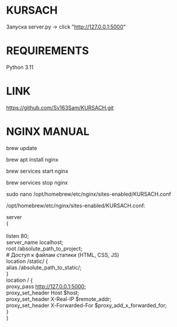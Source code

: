 # KURSACH
Запуска server.py -> click "http://127.0.0.1:5000"

# REQUIREMENTS
Python 3.11

# LINK
https://github.com/Sv163Sam/KURSACH.git

# NGINX MANUAL
brew update

brew apt install nginx

brew services start nginx 

brew services stop nginx

sudo nano /opt/homebrew/etc/nginx/sites-enabled/KURSACH.conf

/opt/homebrew/etc/nginx/sites-enabled/KURSACH.conf: 


server<br> 
{<br> 
<br> 
       listen 80;<br> 
       server_name localhost;<br> 
       root /absolute_path_to_project;<br>
       # Доступ к файлам статики (HTML, CSS, JS)<br> 
       location /static/ {<br> 
           alias /absolute_path_to_static/;<br> 
       }<br>
       location / {<br> 
           proxy_pass http://127.0.0.1:5000; <br> 
           proxy_set_header Host $host;<br> 
           proxy_set_header X-Real-IP $remote_addr;<br> 
           proxy_set_header X-Forwarded-For $proxy_add_x_forwarded_for;<br> 
       }<br> 
}<br> 

